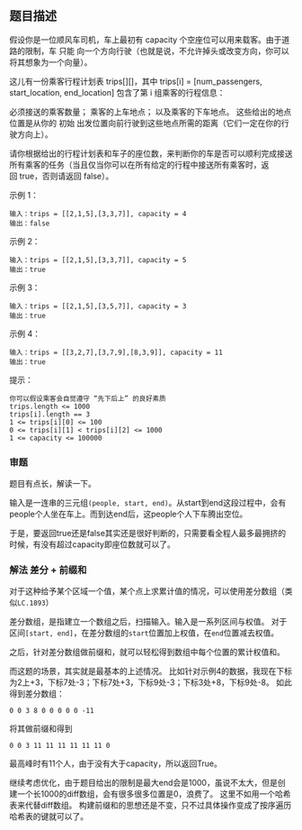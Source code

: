## 题目描述
假设你是一位顺风车司机，车上最初有 capacity 个空座位可以用来载客。由于道路的限制，车 只能 向一个方向行驶（也就是说，不允许掉头或改变方向，你可以将其想象为一个向量）。

这儿有一份乘客行程计划表 trips[][]，其中 trips[i] = [num_passengers, start_location, end_location] 包含了第 i 组乘客的行程信息：

必须接送的乘客数量；
乘客的上车地点；
以及乘客的下车地点。
这些给出的地点位置是从你的 初始 出发位置向前行驶到这些地点所需的距离（它们一定在你的行驶方向上）。

请你根据给出的行程计划表和车子的座位数，来判断你的车是否可以顺利完成接送所有乘客的任务（当且仅当你可以在所有给定的行程中接送所有乘客时，返回 true，否则请返回 false）。

示例 1：
```
输入：trips = [[2,1,5],[3,3,7]], capacity = 4
输出：false
```
示例 2：
```
输入：trips = [[2,1,5],[3,3,7]], capacity = 5
输出：true
```
示例 3：
```
输入：trips = [[2,1,5],[3,5,7]], capacity = 3
输出：true
```
示例 4：
```
输入：trips = [[3,2,7],[3,7,9],[8,3,9]], capacity = 11
输出：true
```

提示：
```
你可以假设乘客会自觉遵守 “先下后上” 的良好素质
trips.length <= 1000
trips[i].length == 3
1 <= trips[i][0] <= 100
0 <= trips[i][1] < trips[i][2] <= 1000
1 <= capacity <= 100000
```

### 审题
题目有点长，解读一下。

输入是一连串的三元组`(people, start, end)`。从start到end这段过程中，会有people个人坐在车上。而到达end后，这people个人下车腾出空位。

于是，要返回true还是false其实还是很好判断的，只需要看全程人最多最拥挤的时候，有没有超过capacity即座位数就可以了。

### 解法 差分 + 前缀和
对于这种给予某个区域一个值，某个点上求累计值的情况，可以使用差分数组（类似`LC.1893`）

差分数组，是指建立一个数组之后，扫描输入。输入是一系列区间与权值。
对于区间`[start, end]`，在差分数组的`start`位置加上权值，在`end`位置减去权值。

之后，针对差分数组做前缀和，就可以轻松得到数组中每个位置的累计权值和。

而这题的场景，其实就是最基本的上述情况。
比如针对示例4的数据，我现在下标为2上+3，下标7处-3；下标7处+3，下标9处-3；下标3处+8，下标9处-8。
如此得到差分数组：
```text
0 0 3 8 0 0 0 0 0 -11
```
将其做前缀和得到
```text
0 0 3 11 11 11 11 11 11 0
```
最高峰时有11个人，由于没有大于capacity，所以返回True。

继续考虑优化，由于题目给出的限制是最大end会是1000，虽说不太大，但是创建一个长1000的diff数组，会有很多很多位置是0，浪费了。
这里不如用一个哈希表来代替diff数组。
构建前缀和的思想还是不变，只不过具体操作变成了按序遍历哈希表的键就可以了。